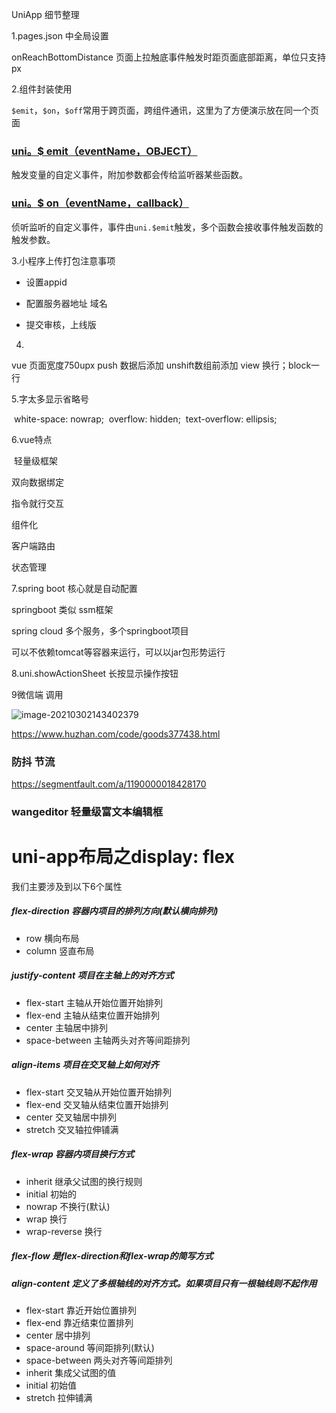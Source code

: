 UniApp  细节整理

1.pages.json 中全局设置  

 onReachBottomDistance  页面上拉触底事件触发时距页面底部距离，单位只支持px

2.组件封装使用

`$emit`，`$on`，`$off`常用于跨页面，跨组件通讯，这里为了方便演示放在同一个页面

### [uni。$ emit（eventName，OBJECT）](https://uniapp.dcloud.net.cn/api/window/communication?id=emit)

触发变量的自定义事件，附加参数都会传给监听器某些函数。

### [uni。$ on（eventName，callback）](https://uniapp.dcloud.net.cn/api/window/communication?id=on)

侦听监听的自定义事件，事件由`uni.$emit`触发，多个函数会接收事件触发函数的触发参数。

3.小程序上传打包注意事项

- 设置appid


- 配置服务器地址 域名


- 提交审核，上线版


4.

vue 页面宽度750upx 
push 数据后添加 unshift数组前添加 
view 换行；block一行

5.字太多显示省略号

​        white-space: nowrap;
​		overflow: hidden;
​		text-overflow: ellipsis;

6.vue特点

​    轻量级框架

  双向数据绑定

 指令就行交互

 组件化

客户端路由

状态管理

7.spring boot 核心就是自动配置

 springboot 类似 ssm框架

spring cloud 多个服务，多个springboot项目

可以不依赖tomcat等容器来运行，可以以jar包形势运行

8.uni.showActionSheet 长按显示操作按钮

9微信端 调用 

![image-20210302143402379](C:\Users\My\AppData\Roaming\Typora\typora-user-images\image-20210302143402379.png)

https://www.huzhan.com/code/goods377438.html



### 防抖 节流

https://segmentfault.com/a/1190000018428170

### wangeditor  轻量级富文本编辑框





# uni-app布局之display: flex

我们主要涉及到以下6个属性

##### flex-direction 容器内项目的排列方向(默认横向排列)

- row 横向布局
- column 竖直布局

##### justify-content 项目在主轴上的对齐方式

- flex-start 主轴从开始位置开始排列
- flex-end 主轴从结束位置开始排列
- center 主轴居中排列
- space-between 主轴两头对齐等间距排列

##### align-items 项目在交叉轴上如何对齐

- flex-start 交叉轴从开始位置开始排列
- flex-end 交叉轴从结束位置开始排列
- center 交叉轴居中排列
- stretch 交叉轴拉伸铺满

##### flex-wrap 容器内项目换行方式

- inherit 继承父试图的换行规则
- initial 初始的
- nowrap 不换行(默认)
- wrap 换行
- wrap-reverse 换行

##### flex-flow 是flex-direction和flex-wrap的简写方式

##### align-content 定义了多根轴线的对齐方式。如果项目只有一根轴线则不起作用

- flex-start 靠近开始位置排列
- flex-end 靠近结束位置排列
- center 居中排列
- space-around 等间距排列(默认)
- space-between 两头对齐等间距排列
- inherit 集成父试图的值
- initial 初始值
- stretch 拉伸铺满

 